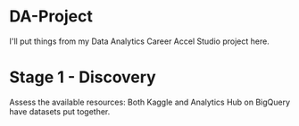 # DA-Project
I'll put things from my Data Analytics Career Accel Studio project here.
# Stage 1 - Discovery
Assess the available resources:
  Both Kaggle and Analytics Hub on BigQuery have datasets put together.
